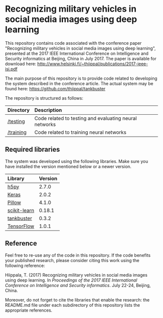 # Recognizing military vehicles in social media images using deep learning

This repository contains code associated with the conference paper "Recognizing military vehicles in social media images using deep learning", presented at the 2017 IEEE International Conference on Intelligence and Security informatics at Beijing, China in July 2017. The paper is available for download here: http://www.helsinki.fi/~thiippal/publications/2017-ieee-isi.pdf

The main purpose of this repository is to provide code related to developing the system described in the conference article. The actual system may be found here: https://github.com/thiippal/tankbuster

The repository is structured as follows:

| Directory | Description |
|:---|:---|
|<a href="https://github.com/DigitalGeographyLab/MilVehicles/tree/master/testing">/testing</a>|Code related to testing and evaluating neural networks|
|<a href="https://github.com/DigitalGeographyLab/MilVehicles/tree/master/training">/training</a>|Code related to training neural networks|

## Required libraries

The system was developed using the following libraries. Make sure you have installed the version mentioned below or a newer version.

| Library | Version |
|:---|:---|
|<a href="https://www.h5py.org/">h5py</a>|2.7.0|
|<a href="https://keras.io">Keras</a>|2.0.2|
|<a href="https://python-pillow.org/">Pillow</a>|4.1.0|
|<a href="http://scikit-learn.org/">scikit-learn</a>|0.18.1|
|<a href="https://pypi.python.org/pypi/tankbuster/0.3.2">tankbuster</a>|0.3.2|
|<a href="https://www.tensorflow.org/">TensorFlow</a>|1.0.1|

## Reference

Feel free to re-use any of the code in this repository. If the code benefits your published research, please consider citing this work using the following reference:

Hiippala, T. (2017) Recognizing military vehicles in social media images using deep learning. In *Proceedings of the 2017 IEEE International Conference on Intelligence and Security informatics*. July 22-24, Beijing, China.

Moreover, do not forget to cite the libraries that enable the research: the README.md file under each subdirectory of this repository lists the appropriate references.
